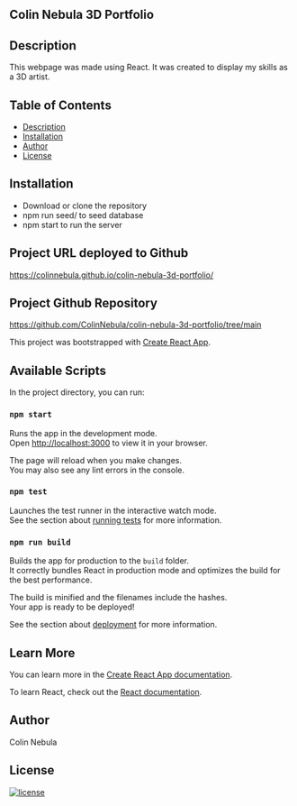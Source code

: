 ## Colin Nebula 3D Portfolio

## Description
This webpage was made using React. 
It was created to display my skills as a 3D artist. 

## Table of Contents
  * [Description](#description)
  * [Installation](#installation)
  * [Author](#author)
  * [License](#license)

## Installation
* Download or clone the repository
* npm run seed/ to seed database
* npm start to run the server  

## Project URL deployed to Github
https://colinnebula.github.io/colin-nebula-3d-portfolio/
## Project Github Repository
https://github.com/ColinNebula/colin-nebula-3d-portfolio/tree/main


This project was bootstrapped with [Create React App](https://github.com/facebook/create-react-app).

## Available Scripts

In the project directory, you can run:

### `npm start`

Runs the app in the development mode.\
Open [http://localhost:3000](http://localhost:3000) to view it in your browser.

The page will reload when you make changes.\
You may also see any lint errors in the console.

### `npm test`

Launches the test runner in the interactive watch mode.\
See the section about [running tests](https://facebook.github.io/create-react-app/docs/running-tests) for more information.

### `npm run build`

Builds the app for production to the `build` folder.\
It correctly bundles React in production mode and optimizes the build for the best performance.

The build is minified and the filenames include the hashes.\
Your app is ready to be deployed!

See the section about [deployment](https://facebook.github.io/create-react-app/docs/deployment) for more information.

## Learn More

You can learn more in the [Create React App documentation](https://facebook.github.io/create-react-app/docs/getting-started).

To learn React, check out the [React documentation](https://reactjs.org/).

## Author
Colin Nebula
## License
[![license](https://img.shields.io/badge/license-MIT-brightgreen)](https://shields.io)
